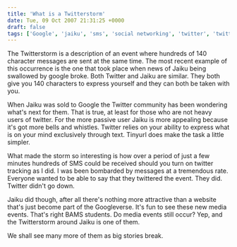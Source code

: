 ```yaml
---
title: 'What is a Twitterstorm'
date: Tue, 09 Oct 2007 21:31:25 +0000
draft: false
tags: ['Google', 'jaiku', 'sms', 'social networking', 'twitter', 'twitter', 'twitterstorm']
---
```


The Twitterstorm is a description of an event where hundreds of 140 character messages are sent at the same time. The most recent example of this occurrence is the one that took place when news of Jaiku being swallowed by google broke. Both Twitter and Jaiku are similar. They both give you 140 characters to express yourself and they can both be taken with you.

When Jaiku was sold to Google the Twitter community has been wondering what's next for them. That is true, at least for those who are not heavy users of twitter. For the more passive user Jaiku is more appealing because it's got more bells and whistles. Twitter relies on your ability to express what is on your mind exclusively through text. Tinyurl does make the task a little simpler.

What made the storm so interesting is how over a period of just a few minutes hundreds of SMS could be received should you turn on twitter tracking as I did. I was been bombarded by messages at a tremendous rate. Everyone wanted to be able to say that they twittered the event. They did. Twitter didn't go down.

Jaiku did though, after all there's nothing more attractive than a website that's just become part of the Googleverse. It's fun to see these new media events. That's right BAMS students. Do media events still occur? Yep, and the Twitterstorm around Jaiku is one of them.

We shall see many more of them as big stories break.
